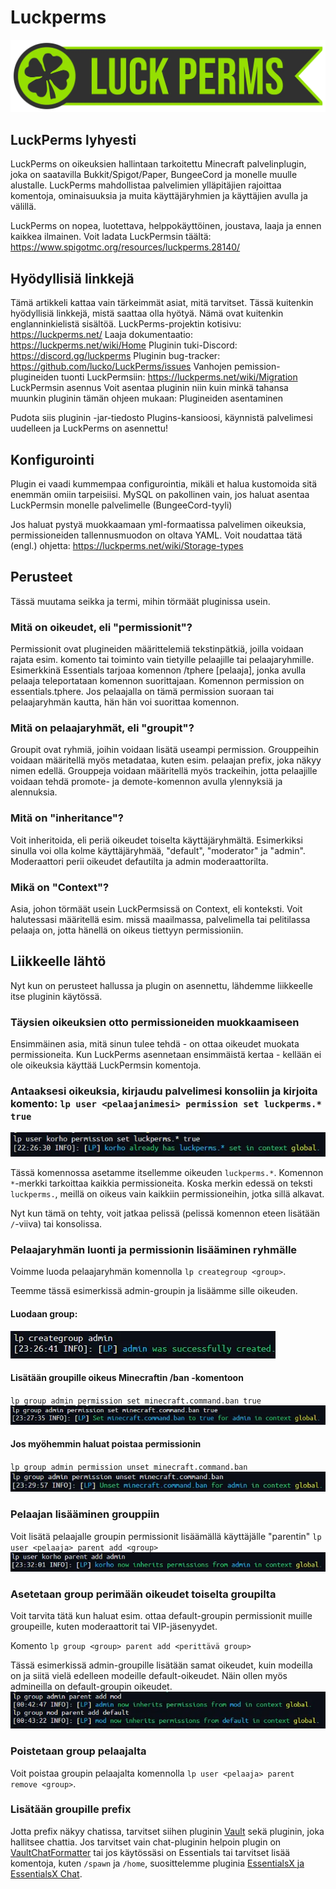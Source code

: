 # Luckperms
![](/assets/docs/img/crisp/luckperms_yojx8p.webp)

## LuckPerms lyhyesti​
LuckPerms on oikeuksien hallintaan tarkoitettu Minecraft palvelinplugin, joka on saatavilla Bukkit/Spigot/Paper, BungeeCord ja monelle muulle alustalle. LuckPerms mahdollistaa palvelimien ylläpitäjien rajoittaa komentoja, ominaisuuksia ja muita käyttäjäryhmien ja käyttäjien avulla ja välillä.

LuckPerms on nopea, luotettava, helppokäyttöinen, joustava, laaja ja ennen kaikkea ilmainen. Voit ladata LuckPermsin täältä:
https://www.spigotmc.org/resources/luckperms.28140/

## Hyödyllisiä linkkejä​
Tämä artikkeli kattaa vain tärkeimmät asiat, mitä tarvitset. Tässä kuitenkin hyödyllisiä linkkejä, mistä saattaa olla hyötyä. Nämä ovat kuitenkin englanninkielistä sisältöä.
LuckPerms-projektin kotisivu: https://luckperms.net/
Laaja dokumentaatio: https://luckperms.net/wiki/Home
Pluginin tuki-Discord: https://discord.gg/luckperms
Pluginin bug-tracker: https://github.com/lucko/LuckPerms/issues
Vanhojen pemission-plugineiden tuonti LuckPermsiin: https://luckperms.net/wiki/Migration
LuckPermsin asennus​
Voit asentaa pluginin niin kuin minkä tahansa muunkin pluginin tämän ohjeen mukaan: Plugineiden asentaminen

Pudota siis pluginin -jar-tiedosto Plugins-kansioosi, käynnistä palvelimesi uudelleen ja LuckPerms on asennettu!

## Konfigurointi​
Plugin ei vaadi kummempaa configurointia, mikäli et halua kustomoida sitä enemmän omiin tarpeisiisi. MySQL on pakollinen vain, jos haluat asentaa LuckPermsin monelle palvelimelle (BungeeCord-tyyli)

Jos haluat pystyä muokkaamaan yml-formaatissa palvelimen oikeuksia, permissioneiden tallennusmuodon on oltava YAML. Voit noudattaa tätä (engl.) ohjetta: https://luckperms.net/wiki/Storage-types

## Perusteet​
Tässä muutama seikka ja termi, mihin törmäät pluginissa usein.
### Mitä on oikeudet, eli "permissionit"?​
Permissionit ovat plugineiden määrittelemiä tekstinpätkiä, joilla voidaan rajata esim. komento tai toiminto vain tietyille pelaajille tai pelaajaryhmille. Esimerkkinä Essentials tarjoaa komennon /tphere [pelaaja], jonka avulla pelaaja teleportataan komennon suorittajaan. Komennon permission on essentials.tphere. Jos pelaajalla on tämä permission suoraan tai pelaajaryhmän kautta, hän hän voi suorittaa komennon.

### Mitä on pelaajaryhmät, eli "groupit"?​
Groupit ovat ryhmiä, joihin voidaan lisätä useampi permission. Grouppeihin voidaan määritellä myös metadataa, kuten esim. pelaajan prefix, joka näkyy nimen edellä. Grouppeja voidaan määritellä myös trackeihin, jotta pelaajille voidaan tehdä promote- ja demote-komennon avulla ylennyksiä ja alennuksia.

### Mitä on "inheritance"?​
Voit inheritoida, eli periä oikeudet toiselta käyttäjäryhmältä. Esimerkiksi sinulla voi olla kolme käyttäjäryhmää, "default", "moderator" ja "admin". Moderaattori perii oikeudet defautilta ja admin moderaattorilta.

### Mikä on "Context"?​
Asia, johon törmäät usein LuckPermsissä on Context, eli konteksti. Voit halutessasi määritellä esim. missä maailmassa, palvelimella tai pelitilassa pelaaja on, jotta hänellä on oikeus tiettyyn permissioniin.

## Liikkeelle lähtö​
Nyt kun on perusteet hallussa ja plugin on asennettu, lähdemme liikkeelle itse pluginin käytössä.

### Täysien oikeuksien otto permissioneiden muokkaamiseen​
Ensimmäinen asia, mitä sinun tulee tehdä - on ottaa oikeudet muokata permissioneita. Kun LuckPerms asennetaan ensimmäistä kertaa - kellään ei ole oikeuksia käyttää LuckPermsin komentoja.

### Antaaksesi oikeuksia, kirjaudu palvelimesi konsoliin ja kirjoita komento: `lp user <pelaajanimesi> permission set luckperms.* true`
![](/assets/docs/img/crisp/1624735639756_1sbtq45.webp)

Tässä komennossa asetamme itsellemme oikeuden `luckperms.*`. Komennon `*`-merkki tarkoittaa kaikkia permissioneita. Koska merkin edessä on teksti `luckperms.`, meillä on oikeus vain kaikkiin permissioneihin, jotka sillä alkavat.

Nyt kun tämä on tehty, voit jatkaa pelissä (pelissä komennon eteen lisätään `/`-viiva) tai konsolissa.

### Pelaajaryhmän luonti ja permissionin lisääminen ryhmälle​
Voimme luoda pelaajaryhmän komennolla `lp creategroup <group>`.

Teemme tässä esimerkissä admin-groupin ja lisäämme sille oikeuden.

#### Luodaan group:
![](/assets/docs/img/crisp/1624739218226_ph7tsk.webp)

#### Lisätään groupille oikeus Minecraftin /ban -komentoon
`lp group admin permission set minecraft.command.ban true`
![](/assets/docs/img/crisp/1624739267750_1uckk7w.webp)

#### Jos myöhemmin haluat poistaa permissionin
`lp group admin permission unset minecraft.command.ban`
![](/assets/docs/img/crisp/1624739408229_1u6sslw.webp)

### Pelaajan lisääminen grouppiin​
Voit lisätä pelaajalle groupin permissionit lisäämällä käyttäjälle "parentin"
`lp user <pelaaja> parent add <group>`
![](/assets/docs/img/crisp/1624739533449_62mxe3.webp)

### Asetetaan group perimään oikeudet toiselta groupilta​
Voit tarvita tätä kun haluat esim. ottaa default-groupin permissionit muille groupeille, kuten moderaattorit tai VIP-jäsenyydet.

Komento `lp group <group> parent add <perittävä group>`

Tässä esimerkissä admin-groupille lisätään samat oikeudet, kuin modeilla on ja siitä vielä edelleen modeille default-oikeudet. Näin ollen myös admineilla on default-groupin oikeudet.
![](/assets/docs/img/crisp/1624743824105_1ly3cop.webp)

### Poistetaan group pelaajalta​
Voit poistaa groupin pelaajalta komennolla `lp user <pelaaja> parent remove <group>`.

### Lisätään groupille prefix​
Jotta prefix näkyy chatissa, tarvitset siihen pluginin [Vault](https://dev.bukkit.org/projects/vault) sekä pluginin, joka hallitsee chattia. Jos tarvitset vain chat-pluginin helpoin plugin on  [VaultChatFormatter](https://www.spigotmc.org/resources/vaultchatformatter.49016/) tai jos käytössäsi on Essentials tai tarvitset lisää komentoja, kuten `/spawn` ja `/home`, suosittelemme pluginia  [EssentialsX ja EssentialsX Chat](https://essentialsx.net/downloads.html).


